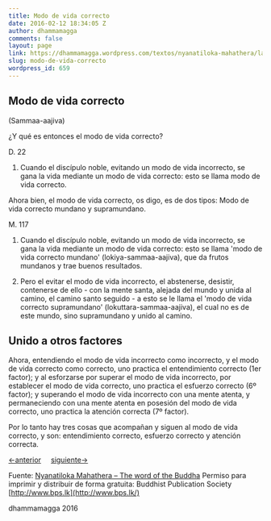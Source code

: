 ```yaml
---
title: Modo de vida correcto
date: 2016-02-12 18:34:05 Z
author: dhammamagga
comments: false
layout: page
link: https://dhammamagga.wordpress.com/textos/nyanatiloka-mahathera/la-palabra-del-buddha/la-noble-verdad-del-camino-que-lleva-a-la-extincion-del-sufrimiento/modo-de-vida-correcto/
slug: modo-de-vida-correcto
wordpress_id: 659
---
```


## Modo de vida correcto
(Sammaa-aajiva)


¿Y qué es entonces el modo de vida correcto?

D. 22

1. Cuando el discípulo noble, evitando un modo de vida incorrecto, se gana la vida mediante un modo de vida correcto: esto se llama modo de vida correcto.

Ahora bien, el modo de vida correcto, os digo, es de dos tipos:
Modo de vida correcto mundano y supramundano.

M. 117

1. Cuando el discípulo noble, evitando un modo de vida incorrecto, se gana la vida mediante un modo de vida correcto: esto se llama 'modo de vida correcto mundano' (lokiya-sammaa-aajiva), que da frutos mundanos y trae buenos resultados.

2. Pero el evitar el modo de vida incorrecto, el abstenerse, desistir, contenerse de ello - con la mente santa, alejada del mundo y unida al camino, el camino santo seguido - a esto se le llama el 'modo de vida correcto supramundano' (lokuttara-sammaa-aajiva), el cual no es de este mundo, sino supramundano y unido al camino.


## Unido a otros factores


Ahora, entendiendo el modo de vida incorrecto como incorrecto, y el modo de vida correcto como correcto, uno practica el entendimiento correcto (1er factor); y al esforzarse por superar el modo de vida incorrecto, por establecer el modo de vida correcto, uno practica el esfuerzo correcto (6º factor); y superando el modo de vida incorrecto con una mente atenta, y permaneciendo con una mente atenta en posesión del modo de vida correcto, uno practica la atención correcta (7º factor).

Por lo tanto hay tres cosas que acompañan y siguen al modo de vida correcto, y son: entendimiento correcto, esfuerzo correcto y atención correcta.


[<-anterior](https://dhammamagga.wordpress.com/textos/nyanatiloka-mahathera/la-palabra-del-buddha/la-noble-verdad-del-camino-que-lleva-a-la-extincion-del-sufrimiento/accion-correcta/)     [siguiente->](https://dhammamagga.wordpress.com/textos/nyanatiloka-mahathera/la-palabra-del-buddha/la-noble-verdad-del-camino-que-lleva-a-la-extincion-del-sufrimiento/esfuerzo-correcto/)




Fuente: [Nyanatiloka Mahathera – The word of the Buddha](http://www.enabling.org/ia/vipassana/Archive/N/Nyanatiloka/WOB/index.html)
Permiso para imprimir y distribuir de forma gratuita:
Buddhist Publication Society
[http://www.bps.lk](http://www.bps.lk/)




dhammamagga 2016
